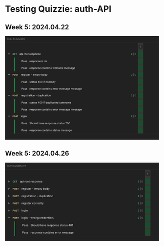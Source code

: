 # Testing Quizzie: auth-API

## Week 5: 2024.04.22

![auth test report 1](./img/auth_1.png)


## Week 5: 2024.04.26
![auth test report 2](./img/auth_2.png)